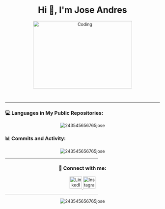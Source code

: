 <h1 align="center">Hi 👋, I'm Jose Andres</h1>

<p align="center">
   <img alt="Coding" src="https://img.freepik.com/fotos-premium/lindo-hacker-que-opera-computadora-portatil-ilustracion-icono-vectorial-dibujos-animados-personas-icono-tecnologia-plano-aislado_1010572-5921.jpg" style="width: 80%; height: 220px;">

</p>

<br>

<hr>

<h3 align="left">💻 Languages in My Public Repositories:</h3>
<p align="center">
    <img src="https://github-readme-stats.vercel.app/api/top-langs?username=243545656765jose&show_icons=true&theme=radical&locale=en&layout=compact" alt="243545656765jose" />
</p>

<h3 align="left">📊 Commits and Activity:</h3>
<p align="center">
    <img src="https://github-readme-stats.vercel.app/api?username=243545656765jose&show_icons=true&theme=radical&locale=en&hide=prs&count_private=true" alt="243545656765jose" />
</p>

<hr width="60%" >

<h3 align="center">🔗 Connect with me:</h3>
<p align="center">
    <a href="https://www.linkedin.com/in/jose-andres-acu%C3%B1a-rodriguez?lipi=urn%3Ali%3Apage%3Ad_flagship3_profile_view_base_contact_details%3B79bN66aASReQcpWXRTP%2BjQ%3D%3D" target="blank">
        <img src="https://raw.githubusercontent.com/rahuldkjain/github-profile-readme-generator/master/src/images/icons/Social/linked-in-alt.svg" alt="LinkedIn" height="40" width="40" />
    </a>
    <a href="https://www.instagram.com/j_20ra/profilecard/?igsh=MXJvM2V0aWF6ZWV2Yg==" target="blank">
        <img src="https://raw.githubusercontent.com/rahuldkjain/github-profile-readme-generator/master/src/images/icons/Social/instagram.svg" alt="Instagram" height="40" width="40" />
    </a>
</p>

<hr width="60%" >

<p align="center"> 
    <img src="https://komarev.com/ghpvc/?username=243545656765jose&label=Profile%20views&color=0e75b6&style=flat" alt="243545656765jose" />
</p>
